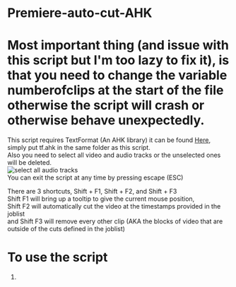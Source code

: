 # Premiere-auto-cut-AHK

# Most important thing (and issue with this script but I'm too lazy to fix it), is that you need to change the variable numberofclips at the start of the file otherwise the script will crash or otherwise behave unexpectedly.  
This script requires TextFormat (An AHK library) it can be found [Here](https://github.com/hi5/TF), simply put tf.ahk in the same folder as this script.  
Also you need to select all video and audio tracks or the unselected ones will be deleted.  
![select all audio tracks](https://github.com/tntmod54321/Premiere-auto-cut-AHK-/blob/master/Screenshot_139.png)  
You can exit the script at any time by pressing escape (ESC)  
  
There are 3 shortcuts, Shift + F1, Shift + F2, and Shift + F3  
Shift F1 will bring up a tooltip to give the current mouse position,  
Shift F2 will automatically cut the video at the timestamps provided in the joblist  
and Shift F3 will remove every other clip (AKA the blocks of video that are outside of the cuts defined in the joblist)  
# To use the script  
1. 
